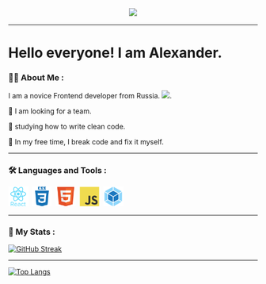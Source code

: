 
<div id="header" align="center">
  <img src="https://media.giphy.com/media/M9gbBd9nbDrOTu1Mqx/giphy.gif" width="100"/>
</div>

---

# Hello everyone! I am Alexander.
 
### :man_technologist: About Me : 


I am a novice Frontend developer from Russia. <img src="https://media.giphy.com/media/WUlplcMpOCEmTGBtBW/giphy.gif" width="30">.

:telescope:  I am looking for a team.

:seedling:   studying how to write clean code.

:hammer:  In my free time, I break code and fix it myself.

---

### :hammer_and_wrench: Languages and Tools :

<img src="https://github.com/devicons/devicon/blob/master/icons/react/react-original-wordmark.svg" title="React" alt="React" width="40" height="40"/>&nbsp;
<img src="https://github.com/devicons/devicon/blob/master/icons/css3/css3-plain-wordmark.svg"  title="CSS3" alt="CSS" width="40" height="40"/>&nbsp;
<img src="https://github.com/devicons/devicon/blob/master/icons/html5/html5-original.svg" title="HTML5" alt="HTML" width="40" height="40"/>&nbsp;
<img src="https://github.com/devicons/devicon/blob/master/icons/javascript/javascript-original.svg" title="JavaScript" alt="JavaScript" width="40" height="40"/>&nbsp;
<img src="https://github.com/devicons/devicon/blob/master/icons/webpack/webpack-original.svg" width="40" height="40"/>&nbsp;

---

### :mechanical_arm: My Stats :

[![GitHub Streak](http://github-readme-streak-stats.herokuapp.com?user=kaadosh&theme=dark&background=000000)](https://git.io/streak-stats)

---

[![Top Langs](https://github-readme-stats.vercel.app/api/top-langs/?username=kaadosh&layout=compact&theme=vision-friendly-dark)](https://github.com/anuraghazra/github-readme-stats)
